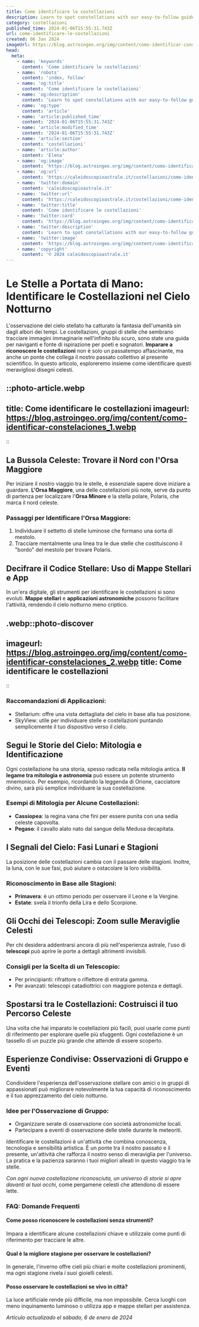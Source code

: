 ```yaml
---
title: Come identificare le costellazioni
description: Learn to spot constellations with our easy-to-follow guide. Stargaze like an Italian astronomer and unlock the night skys secrets!
category: costellazioni
published_time: 2024-01-06T15:55:31.743Z
url: come-identificare-le-costellazioni
created: 06 Jan 2024
imageUrl: https://blog.astroingeo.org/img/content/como-identificar-constelaciones_1.webp
head:
  meta:
    - name: 'keywords'
      content: 'Come identificare le costellazioni'
    - name: 'robots'
      content: 'index, follow'
    - name: 'og:title'
      content: 'Come identificare le costellazioni'
    - name: 'og:description'
      content: 'Learn to spot constellations with our easy-to-follow guide. Stargaze like an Italian astronomer and unlock the night skys secrets!'
    - name: 'og:type'
      content: 'article'
    - name: 'article:published_time'
      content: '2024-01-06T15:55:31.743Z'
    - name: 'article:modified_time'
      content: '2024-01-06T15:55:31.743Z'
    - name: 'article:section'
      content: 'costellazioni'
    - name: 'article:author'
      content: 'Elena'
    - name: 'og:image'
      content: 'https://blog.astroingeo.org/img/content/como-identificar-constelaciones_1.webp'
    - name: 'og:url'
      content: 'https://caleidoscopioastrale.it/costellazioni/come-identificare-le-costellazioni'
    - name: 'twitter:domain'
      content: 'caleidoscopioastrale.it'
    - name: 'twitter:url'
      content: 'https://caleidoscopioastrale.it/costellazioni/come-identificare-le-costellazioni'
    - name: 'twitter:title'
      content: 'Come identificare le costellazioni'
    - name: 'twitter:card'
      content: 'https://blog.astroingeo.org/img/content/como-identificar-constelaciones_1.webp'
    - name: 'twitter:description'
      content: 'Learn to spot constellations with our easy-to-follow guide. Stargaze like an Italian astronomer and unlock the night skys secrets!'
    - name: 'twitter:image'
      content: 'https://blog.astroingeo.org/img/content/como-identificar-constelaciones_1.webp'
    - name: 'copyright'
      content: '© 2024 caleidoscopioastrale.it'
---
```

# Le Stelle a Portata di Mano: Identificare le Costellazioni nel Cielo Notturno

L'osservazione del cielo stellato ha catturato la fantasia dell'umanità sin dagli albori dei tempi. Le costellazioni, gruppi di stelle che sembrano tracciare immagini immaginarie nell'infinito blu scuro, sono state una guida per naviganti e fonte di ispirazione per poeti e sognatori. **Imparare a riconoscere le costellazioni** non è solo un passatempo affascinante, ma anche un ponte che collega il nostro passato collettivo al presente scientifico. In questo articolo, esploreremo insieme come identificare questi meravigliosi disegni celesti. 

::photo-article.webp
---
title: Come identificare le costellazioni
imageurl: https://blog.astroingeo.org/img/content/como-identificar-constelaciones_1.webp
---
::

## La Bussola Celeste: Trovare il Nord con l'Orsa Maggiore

Per iniziare il nostro viaggio tra le stelle, è essenziale sapere dove iniziare a guardare. **L'Orsa Maggiore**, una delle costellazioni più note, serve da punto di partenza per localizzare l'**Orsa Minore** e la stella polare, Polaris, che marca il nord celeste. 

### Passaggi per Identificare l'Orsa Maggiore:
1. Individuare il settetto di stelle luminose che formano una sorta di mestolo.
2. Tracciare mentalmente una linea tra le due stelle che costituiscono il "bordo" del mestolo per trovare Polaris.

## Decifrare il Codice Stellare: Uso di Mappe Stellari e App

In un'era digitale, gli strumenti per identificare le costellazioni si sono evoluti. **Mappe stellari** e **applicazioni astronomiche** possono facilitare l'attività, rendendo il cielo notturno meno criptico.

.webp::photo-discover
---
imageurl: https://blog.astroingeo.org/img/content/como-identificar-constelaciones_2.webp
title: Come identificare le costellazioni
---
::

### Raccomandazioni di Applicazioni:
- Stellarium: offre una vista dettagliata del cielo in base alla tua posizione.
- SkyView: utile per individuare stelle e costellazioni puntando semplicemente il tuo dispositivo verso il cielo.

## Segui le Storie del Cielo: Mitologia e Identificazione

Ogni costellazione ha una storia, spesso radicata nella mitologia antica. **Il legame tra mitologia e astronomia** può essere un potente strumento mnemonico. Per esempio, ricordando la leggenda di Orione, cacciatore divino, sarà più semplice individuare la sua costellazione.

### Esempi di Mitologia per Alcune Costellazioni:
- **Cassiopea**: la regina vana che finì per essere punita con una sedia celeste capovolta.
- **Pegaso**: il cavallo alato nato dal sangue della Medusa decapitata.

## I Segnali del Cielo: Fasi Lunari e Stagioni

La posizione delle costellazioni cambia con il passare delle stagioni. Inoltre, la luna, con le sue fasi, può aiutare o ostacolare la loro visibilità. 

### Riconoscimento in Base alle Stagioni:
- **Primavera**: è un ottimo periodo per osservare il Leone e la Vergine.
- **Estate**: svela il trionfo della Lira e dello Scorpione.

## Gli Occhi dei Telescopi: Zoom sulle Meraviglie Celesti

Per chi desidera addentrarsi ancora di più nell'esperienza astrale, l'uso di **telescopi** può aprire le porte a dettagli altrimenti invisibili.

### Consigli per la Scelta di un Telescopio:
- Per principianti: rifrattore o riflettore di entrata gamma.
- Per avanzati: telescopi catadiottrici con maggiore potenza e dettagli.

## Spostarsi tra le Costellazioni: Costruisci il tuo Percorso Celeste

Una volta che hai imparato le costellazioni più facili, puoi usarle come punti di riferimento per esplorare quelle più sfuggenti. Ogni costellazione è un tassello di un puzzle più grande che attende di essere scoperto.

## Esperienze Condivise: Osservazioni di Gruppo e Eventi

Condividere l'esperienza dell'osservazione stellare con amici o in gruppi di appassionati può migliorare notevolmente la tua capacità di riconoscimento e il tuo apprezzamento del cielo notturno.

### Idee per l'Osservazione di Gruppo:
- Organizzare serate di osservazione con società astronomiche locali.
- Partecipare a eventi di osservazione delle stelle durante le meteoriti.

Identificare le costellazioni è un'attività che combina conoscenza, tecnologia e sensibilità artistica. È un ponte tra il nostro passato e il presente, un'attività che rafforza il nostro senso di meraviglia per l'universo. La pratica e la pazienza saranno i tuoi migliori alleati in questo viaggio tra le stelle.

*Con ogni nuova costellazione riconosciuta, un universo di storie si apre davanti ai tuoi occhi*, come pergamene celesti che attendono di essere lette.

### FAQ: Domande Frequenti

#### Come posso riconoscere le costellazioni senza strumenti?
Impara a identificare alcune costellazioni chiave e utilizzale come punti di riferimento per tracciare le altre.

#### Qual è la migliore stagione per osservare le costellazioni?
In generale, l'inverno offre cieli più chiari e molte costellazioni prominenti, ma ogni stagione rivela i suoi gioielli celesti.

#### Posso osservare le costellazioni se vivo in città?
La luce artificiale rende più difficile, ma non impossibile. Cerca luoghi con meno inquinamento luminoso o utilizza app e mappe stellari per assistenza.

_Artículo actualizado el sábado, 6 de enero de 2024_